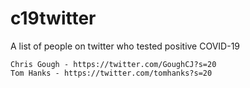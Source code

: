 # c19twitter
A list of people on twitter who tested positive COVID-19

```
Chris Gough - https://twitter.com/GoughCJ?s=20
Tom Hanks - https://twitter.com/tomhanks?s=20

```
